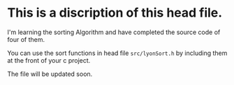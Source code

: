 # This is a discription of this head file.

I'm learning the sorting Algorithm and have completed the source code of four of them.

You can use the sort functions  in head file `src/lyonSort.h` by including them at the front of your c project.

The file will be updated soon.
